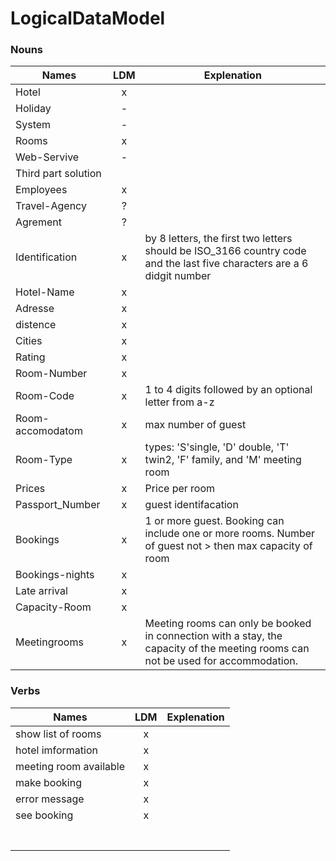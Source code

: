 # LogicalDataModel

### Nouns 
|Names |LDM   | Explenation |
|------|:----:|-------------|
|Hotel | x |             |
|Holiday|-||
|System|-||
|Rooms | x ||
|Web-Servive|-||
|Third part solution|||
|Employees| x ||
|Travel-Agency| ? ||
|Agrement| ? ||
|Identification| x  |by 8 letters, the first two letters should be ISO_3166 country code and the last five characters are a 6 didgit number|
|Hotel-Name| x ||
|Adresse| x |||
|distence| x ||
|Cities| x ||
|Rating| x ||
|Room-Number| x ||
|Room-Code| x | 1 to 4 digits followed by an optional letter from a-z|
|Room-accomodatom| x |max number of guest|
|Room-Type| x |types: 'S'single, 'D' double, 'T' twin2, 'F' family, and 'M' meeting room|
|Prices| x |Price per room|
|Passport_Number| x |guest identifacation|
|Bookings| x |1 or more guest. Booking can include one or more rooms. Number of guest not > then max capacity of room|
|Bookings-nights| x ||
|Late arrival| x ||
|Capacity-Room| x ||
|Meetingrooms| x |Meeting rooms can only be booked in connection with a stay, the capacity of the meeting rooms can not be used for accommodation.|

### Verbs

|Names    |LDM   | Explenation |
|---------|:----:|-------------|
|show list of rooms| x |
|hotel imformation| x |
|meeting room available| x |
|make booking| x |
|error message| x |
|see booking| x |
|||
|||
|||
|||
|||
|||
|||




